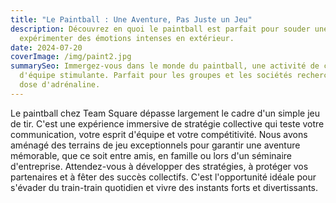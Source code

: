 ```yaml
---
title: "Le Paintball : Une Aventure, Pas Juste un Jeu"
description: Découvrez en quoi le paintball est parfait pour souder une équipe et
  expérimenter des émotions intenses en extérieur.
date: 2024-07-20
coverImage: /img/paint2.jpg
summarySeo: Immergez-vous dans le monde du paintball, une activité de cohésion
  d'équipe stimulante. Parfait pour les groupes et les sociétés recherchant une
  dose d'adrénaline.
---
```


Le paintball chez Team Square dépasse largement le cadre d'un simple jeu de tir. C'est une expérience immersive de stratégie collective qui teste votre communication, votre esprit d'équipe et votre compétitivité. Nous avons aménagé des terrains de jeu exceptionnels pour garantir une aventure mémorable, que ce soit entre amis, en famille ou lors d'un séminaire d'entreprise. Attendez-vous à développer des stratégies, à protéger vos partenaires et à fêter des succès collectifs. C'est l'opportunité idéale pour s'évader du train-train quotidien et vivre des instants forts et divertissants.

